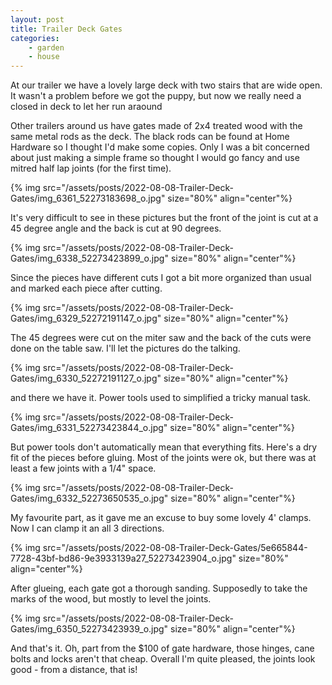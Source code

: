 ```yaml
---
layout: post
title: Trailer Deck Gates
categories:
    - garden
    - house
---
```



At our trailer we have a lovely large deck with two stairs that are wide open.  It wasn't a problem before we got the puppy, but now we really need a closed in deck to let her run araound




Other trailers around us have gates made of 2x4 treated wood with the same metal rods as the deck.  The black rods can be found at Home Hardware so I thought I'd make some copies.  Only I was a bit concerned about just making a simple frame so thought I would go fancy and use mitred half lap joints (for the first time).




{% img src="/assets/posts/2022-08-08-Trailer-Deck-Gates/img_6361_52273183698_o.jpg" size="80%" align="center"%}


It's very difficult to see in these pictures but the front of the joint is cut at a 45 degree angle and the back is cut at 90 degrees.




{% img src="/assets/posts/2022-08-08-Trailer-Deck-Gates/img_6338_52273423899_o.jpg" size="80%" align="center"%}


Since the pieces have different cuts I got a bit more organized than usual and marked each piece after cutting.




{% img src="/assets/posts/2022-08-08-Trailer-Deck-Gates/img_6329_52272191147_o.jpg" size="80%" align="center"%}


The 45 degrees were cut on the miter saw and the back of the cuts were done on the table saw. I'll let the pictures do the talking.




{% img src="/assets/posts/2022-08-08-Trailer-Deck-Gates/img_6330_52272191127_o.jpg" size="80%" align="center"%}


and there we have it.  Power tools used to simplified a tricky manual task.




{% img src="/assets/posts/2022-08-08-Trailer-Deck-Gates/img_6331_52273423844_o.jpg" size="80%" align="center"%}


But power tools don't automatically mean that everything fits.  Here's a dry fit of the pieces before gluing.  Most of the joints were ok, but there was at least a few joints with a 1/4" space.




{% img src="/assets/posts/2022-08-08-Trailer-Deck-Gates/img_6332_52273650535_o.jpg" size="80%" align="center"%}


My favourite part, as it gave me an excuse to buy some lovely 4' clamps.  Now I can clamp it an all 3 directions.




{% img src="/assets/posts/2022-08-08-Trailer-Deck-Gates/5e665844-7728-43bf-bd86-9e3933139a27_52273423904_o.jpg" size="80%" align="center"%}


After glueing, each gate got a thorough sanding.  Supposedly to take the marks of the wood, but mostly to level the joints.




{% img src="/assets/posts/2022-08-08-Trailer-Deck-Gates/img_6350_52273423939_o.jpg" size="80%" align="center"%}


And that's it.  Oh, part from the $100 of gate hardware, those hinges, cane bolts and locks aren't that cheap.  Overall I'm quite pleased, the joints look good - from a distance, that is!


